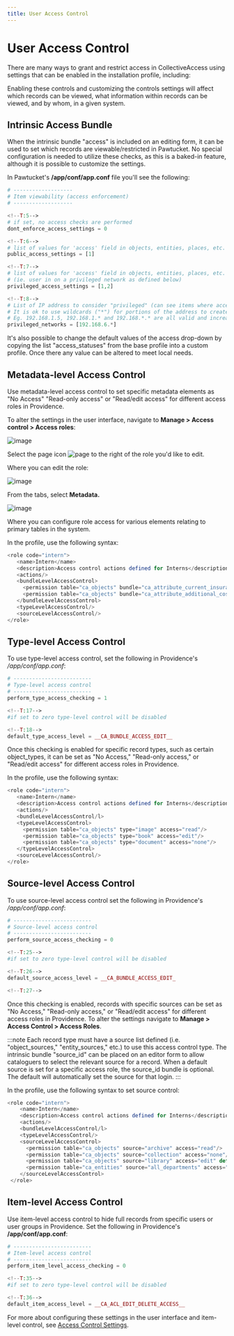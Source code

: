 ```yaml
---
title: User Access Control
---
```


# User Access Control

There are many ways to grant and restrict access in CollectiveAccess
using settings that can be enabled in the installation profile,
including:

Enabling these controls and customizing the controls settings will
affect which records can be viewed, what information within records can
be viewed, and by whom, in a given system.

## Intrinsic Access Bundle

When the intrinsic bundle \"access\" is included on an editing form, it
can be used to set which records are viewable/restricted in Pawtucket.
No special configuration is needed to utilize these checks, as this is a
baked-in feature, although it is possible to customize the settings.

In Pawtucket\'s **/app/conf/app.conf** file you\'ll see the following:

``` php
# -------------------
# Item viewability (access enforcement)
# -------------------

<!--T:5-->
# if set, no access checks are performed
dont_enforce_access_settings = 0

<!--T:6-->
# list of values for 'access' field in objects, entities, places, etc. that allow      public    (unrestricted) viewing
public_access_settings = [1]

<!--T:7-->
# list of values for 'access' field in objects, entities, places, etc. that allow  privileged viewing 
# (ie. user in on a privileged network as defined below)
privileged_access_settings = [1,2]

<!--T:8-->
# List of IP address to consider "privileged" (can see items where access = 1 or 2)
# It is ok to use wildcards ("*") for portions of the address to create class C or B addresses
# Eg. 192.168.1.5, 192.168.1.* and 192.168.*.* are all valid and increasingly broad
privileged_networks = [192.168.6.*] 
```

It\'s also possible to change the default values of the access drop-down
by copying the list \"access_statuses\" from the base profile into a
custom profile. Once there any value can be altered to meet local needs.

## Metadata-level Access Control

Use metadata-level access control to set specific metadata elements as
\"No Access\" \"Read-only access\" or \"Read/edit access\" for different
access roles in Providence.

To alter the settings in the user interface, navigate to **Manage \>
Access control \> Access roles**:

![image](/providence/img/accessroles1.png)

Select the page icon ![page](/providence/img/accessrole_page.png) to the right of the
role you\'d like to edit.

Where you can edit the role:

![image](/providence/img/accessrole2.png)

From the tabs, select **Metadata.**

![image](/providence/img/accessrole3.png)

Where you can configure role access for various elements relating to
primary tables in the system.

In the profile, use the following syntax:

``` php
<role code="intern">
   <name>Intern</name>
   <description>Access control actions defined for Interns</description>
   <actions/>
   <bundleLevelAccessControl>
     <permission table="ca_objects" bundle="ca_attribute_current_insurance" access="none"/>
     <permission table="ca_objects" bundle="ca_attribute_additional_costs" access="read"/>
   </bundleLevelAccessControl>
   <typeLevelAccessControl/>
   <sourceLevelAccessControl/>
</role>
```

## Type-level Access Control

To use type-level access control, set the following in Providence\'s
*/app/conf/app.conf*:

``` php
# -------------------------
# Type-level access control
# -------------------------
perform_type_access_checking = 1 

<!--T:17-->
#if set to zero type-level control will be disabled

<!--T:18-->
default_type_access_level = __CA_BUNDLE_ACCESS_EDIT__
```

Once this checking is enabled for specific record types, such as certain
object_types, it can be set as \"No Access,\" \"Read-only access,\" or
\"Read/edit access\" for different access roles in Providence.

In the profile, use the following syntax:

``` php
<role code="intern">
   <name>Intern</name>
   <description>Access control actions defined for Interns</description>
   <actions/>
   <bundleLevelAccessControl/l>
   <typeLevelAccessControl>
     <permission table="ca_objects" type="image" access="read"/>
     <permission table="ca_objects" type="book" access="edit"/>
     <permission table="ca_objects" type="document" access="none"/>
   </typeLevelAccessControl>
   <sourceLevelAccessControl/>
</role>
```

## Source-level Access Control

To use source-level access control set the following in Providence\'s
*/app/conf/app.conf*:

``` php
# -------------------------
# Source-level access control
# -------------------------
perform_source_access_checking = 0

<!--T:25-->
#if set to zero type-level control will be disabled

<!--T:26-->
default_source_access_level = __CA_BUNDLE_ACCESS_EDIT_

<!--T:27-->
```

Once this checking is enabled, records with specific sources can be set
as \"No Access,\" \"Read-only access,\" or \"Read/edit access\" for
different access roles in Providence. To alter the settings navigate to
**Manage \> Access Control \> Access Roles**.

:::note
Each record type must have a source list defined (i.e.
\"object_sources,\" \"entity_sources,\" etc.) to use this access control
type. The intrinsic bundle \"source_id\" can be placed on an editor form
to allow cataloguers to select the relevant source for a record. When a
default source is set for a specific access role, the source_id bundle
is optional. The default will automatically set the source for that
login.
:::

In the profile, use the following syntax to set source control:

``` php
<role code="intern">
    <name>Intern</name>
    <description>Access control actions defined for Interns</description>
    <actions/>
    <bundleLevelAccessControl/l>
    <typeLevelAccessControl/>
    <sourceLevelAccessControl>
      <permission table="ca_objects" source="archive" access="read"/>
      <permission table="ca_objects" source="collection" access="none"/>
      <permission table="ca_objects" source="library" access="edit" default="1"/>
      <permission table="ca_entities" source="all_departments" access="edit" default="1"/>
    </sourceLevelAccessControl>
 </role>
```

## Item-level Access Control

Use item-level access control to hide full records from specific users
or user groups in Providence. Set the following in Providence\'s
**/app/conf/app.conf**:

``` php
# -------------------------
# Item-level access control
# -------------------------
perform_item_level_access_checking = 0

<!--T:35-->
#if set to zero type-level control will be disabled

<!--T:36-->
default_item_access_level = __CA_ACL_EDIT_DELETE_ACCESS__
```

For more about configuring these settings in the user interface and
item-level control, see [Access Control
Settings](https://docs.collectiveaccess.org/providence/user/administration/accesscontrolsettings).
